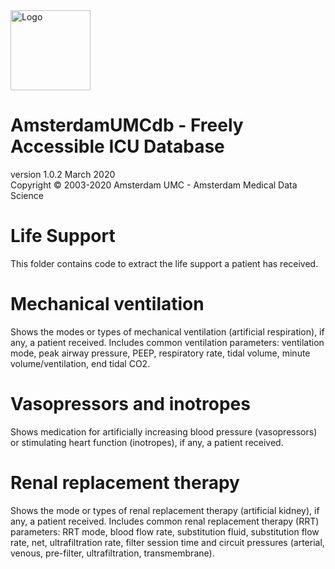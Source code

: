 <img src="../../img/logo_amds.png" alt="Logo" height="128px"/>

# AmsterdamUMCdb - Freely Accessible ICU Database
version 1.0.2 March 2020  
Copyright &copy; 2003-2020 Amsterdam UMC - Amsterdam Medical Data Science

# Life Support
This folder contains code to extract the life support a patient has received. 

# Mechanical ventilation
Shows the modes or types of mechanical ventilation (artificial respiration), if any, a patient received. Includes common ventilation parameters: ventilation mode, peak airway pressure, PEEP, respiratory rate, tidal volume, minute volume/ventilation, end tidal CO2.

# Vasopressors and inotropes
Shows medication for artificially increasing blood pressure (vasopressors) or stimulating heart function (inotropes), if any, a patient received.

# Renal replacement therapy
Shows the mode or types of renal replacement therapy (artificial kidney), if any, a patient received. Includes common renal replacement therapy (RRT) parameters: RRT mode, blood flow rate, substitution fluid, substitution flow rate, net, ultrafiltration rate, filter session time and circuit pressures (arterial, venous, pre-filter, ultrafiltration, transmembrane).
